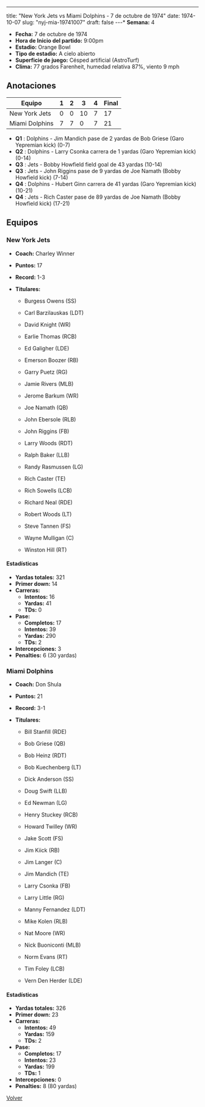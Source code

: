 ---
title: "New York Jets vs Miami Dolphins - 7 de octubre de 1974"
date: 1974-10-07
slug: "nyj-mia-19741007"
draft: false
---* **Semana:** 4
* **Fecha:** 7 de octubre de 1974
* **Hora de Inicio del partido:** 9:00pm
* **Estadio:** Orange Bowl
* **Tipo de estadio:** A cielo abierto
* **Superficie de juego:** Césped artificial (AstroTurf)
* **Clima:** 77 grados Farenheit, humedad relativa 87%, viento 9 mph




## Anotaciones
| Equipo | 1 | 2 | 3 | 4 | Final |
|--------|---|---|---|---|-------|
| New York Jets  | 0 | 0 | 10 | 7  | 17 |
| Miami Dolphins  | 7 | 7 | 0 | 7  | 21 |
* **Q1** : Dolphins - Jim Mandich pase de 2 yardas de Bob Griese (Garo Yepremian kick) (0-7)
* **Q2** : Dolphins - Larry Csonka carrera de 1 yardas (Garo Yepremian kick) (0-14)
* **Q3** : Jets - Bobby Howfield field goal de 43 yardas (10-14)
* **Q3** : Jets - John Riggins pase de 9 yardas de Joe Namath (Bobby Howfield kick) (7-14)
* **Q4** : Dolphins - Hubert Ginn carrera de 41 yardas (Garo Yepremian kick) (10-21)
* **Q4** : Jets - Rich Caster pase de 89 yardas de Joe Namath (Bobby Howfield kick) (17-21)


## Equipos


### New York Jets
* **Coach:** Charley Winner
* **Puntos:** 17
* **Record:** 1-3
* **Titulares:** 

  * Burgess Owens (SS) 

  * Carl Barzilauskas (LDT) 

  * David Knight (WR) 

  * Earlie Thomas (RCB) 

  * Ed Galigher (LDE) 

  * Emerson Boozer (RB) 

  * Garry Puetz (RG) 

  * Jamie Rivers (MLB) 

  * Jerome Barkum (WR) 

  * Joe Namath (QB) 

  * John Ebersole (RLB) 

  * John Riggins (FB) 

  * Larry Woods (RDT) 

  * Ralph Baker (LLB) 

  * Randy Rasmussen (LG) 

  * Rich Caster (TE) 

  * Rich Sowells (LCB) 

  * Richard Neal (RDE) 

  * Robert Woods (LT) 

  * Steve Tannen (FS) 

  * Wayne Mulligan (C) 

  * Winston Hill (RT) 

#### Estadísticas
* **Yardas totales:** 321
* **Primer down:** 14
* **Carreras:**
  * **Intentos:** 16
  * **Yardas:** 41
  * **TDs:** 0
* **Pase:**
  * **Completos:** 17
  * **Intentos:** 39
  * **Yardas:** 290
  * **TDs:** 2
* **Intercepciones:** 3
* **Penalties:** 6 (30 yardas)

### Miami Dolphins
* **Coach:** Don Shula
* **Puntos:** 21
* **Record:** 3-1
* **Titulares:** 

  * Bill Stanfill (RDE) 

  * Bob Griese (QB) 

  * Bob Heinz (RDT) 

  * Bob Kuechenberg (LT) 

  * Dick Anderson (SS) 

  * Doug Swift (LLB) 

  * Ed Newman (LG) 

  * Henry Stuckey (RCB) 

  * Howard Twilley (WR) 

  * Jake Scott (FS) 

  * Jim Kiick (RB) 

  * Jim Langer (C) 

  * Jim Mandich (TE) 

  * Larry Csonka (FB) 

  * Larry Little (RG) 

  * Manny Fernandez (LDT) 

  * Mike Kolen (RLB) 

  * Nat Moore (WR) 

  * Nick Buoniconti (MLB) 

  * Norm Evans (RT) 

  * Tim Foley (LCB) 

  * Vern Den Herder (LDE) 

#### Estadísticas
* **Yardas totales:** 326
* **Primer down:** 23
* **Carreras:**
  * **Intentos:** 49
  * **Yardas:** 159
  * **TDs:** 2
* **Pase:**
  * **Completos:** 17
  * **Intentos:** 23
  * **Yardas:** 199
  * **TDs:** 1
* **Intercepciones:** 0
* **Penalties:** 8 (80 yardas)


[Volver](/historia/1974)
